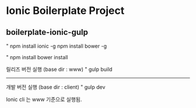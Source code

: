 # Ionic Boilerplate Project

## boilerplate-ionic-gulp

"
npm install ionic -g
npm install bower -g

"
npm install
bower install


릴리즈 버전 실행 (base dir : www)
"
gulp build

----

개발 버전 실행 (base dir : client)
"
gulp dev



Ionic cli 는 www 기준으로 실행됨.
